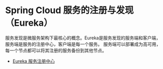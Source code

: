 # Spring Cloud 服务的注册与发现（Eureka）

服务发现是微服务架构下最核心的概念。Eureka是服务发现的服务端和客户端，服务端是服务的注册中心，客户端是每一个服务。
服务端可以部署成为高可用，每一个节点都可以将其注册的服务备份到其他节点。

* [Eureka 服务注册中心](/eureka-server.md)

